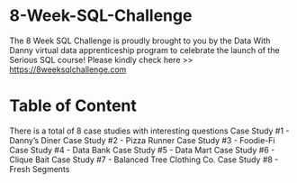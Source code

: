 # 8-Week-SQL-Challenge
The 8 Week SQL Challenge is proudly brought to you by the Data With Danny virtual data apprenticeship program to celebrate the launch of the Serious SQL course!
Please kindly check here >> https://8weeksqlchallenge.com

# Table of Content
There is a total of 8 case studies with interesting questions
  Case Study #1 - Danny’s Diner
  Case Study #2 - Pizza Runner
  Case Study #3 - Foodie-Fi
  Case Study #4 - Data Bank
  Case Study #5 - Data Mart
  Case Study #6 - Clique Bait
  Case Study #7 - Balanced Tree Clothing Co.
  Case Study #8 - Fresh Segments
